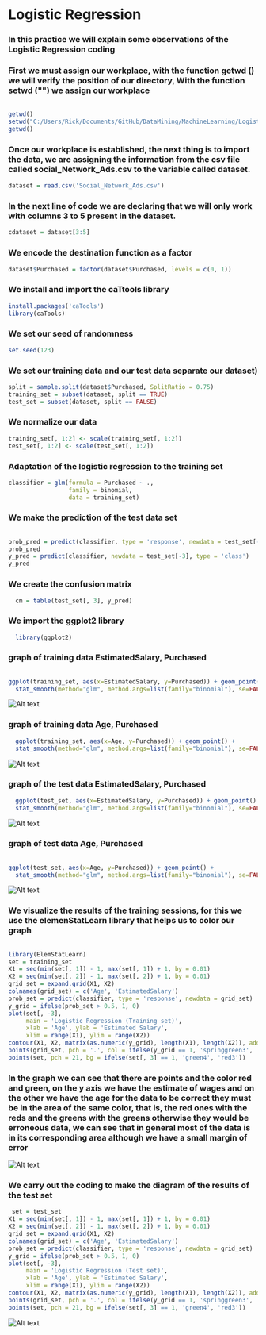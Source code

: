 # Logistic Regression

### In this practice we will explain some observations of the Logistic Regression coding

### First we must assign our workplace, with the function getwd () we will verify the position of our directory, With the function setwd ("") we assign our workplace
```r 
 
getwd()
setwd("C:/Users/Rick/Documents/GitHub/DataMining/MachineLearning/LogisticRegression")
getwd()

```


### Once our workplace is established, the next thing is to import the data, we are assigning the information from the csv file called social_Network_Ads.csv to the variable called dataset.
```r
dataset = read.csv('Social_Network_Ads.csv')
```


### In the next line of code we are declaring that we will only work with columns 3 to 5 present in the dataset.
```r
cdataset = dataset[3:5]
```

###  We encode the destination function as a factor
```r
dataset$Purchased = factor(dataset$Purchased, levels = c(0, 1))
```

### We install and import the caTtools library
```r
install.packages('caTools')
library(caTools)
```
### We set our seed of randomness

```r
set.seed(123)
```

### We set our training data and our test data separate our dataset)
```r
split = sample.split(dataset$Purchased, SplitRatio = 0.75)
training_set = subset(dataset, split == TRUE)
test_set = subset(dataset, split == FALSE)
```

### We normalize our data

```r
training_set[, 1:2] <- scale(training_set[, 1:2])
test_set[, 1:2] <- scale(test_set[, 1:2])
```

### Adaptation of the logistic regression to the training set
```r
classifier = glm(formula = Purchased ~ .,
                 family = binomial,
                 data = training_set)
```

### We make the prediction of the test data set
```r
 
prob_pred = predict(classifier, type = 'response', newdata = test_set[-3])
prob_pred
y_pred = predict(classifier, newdata = test_set[-3], type = 'class')
y_pred


```



### We create the confusion matrix
```r
  cm = table(test_set[, 3], y_pred)

```

### We import the ggplot2 library
```r
  library(ggplot2)

```
### graph of training data EstimatedSalary, Purchased
```r
   
ggplot(training_set, aes(x=EstimatedSalary, y=Purchased)) + geom_point() + 
  stat_smooth(method="glm", method.args=list(family="binomial"), se=FALSE)


```
![Alt text](https://github.com/juanito96az/Equipo_Azul_Mineria-de-Datos/blob/evidence/Unidad%203/LogisticRegression/LogisticRegresion1.png)

### graph of training data Age, Purchased
```r
  ggplot(training_set, aes(x=Age, y=Purchased)) + geom_point() + 
  stat_smooth(method="glm", method.args=list(family="binomial"), se=FALSE)

```
![Alt text](https://github.com/juanito96az/Equipo_Azul_Mineria-de-Datos/blob/evidence/Unidad%203/LogisticRegression/LogisticRegression2.png)

### graph of the test data EstimatedSalary, Purchased
```r
  ggplot(test_set, aes(x=EstimatedSalary, y=Purchased)) + geom_point() + 
  stat_smooth(method="glm", method.args=list(family="binomial"), se=FALSE)

```
![Alt text](https://github.com/juanito96az/Equipo_Azul_Mineria-de-Datos/blob/evidence/Unidad%203/LogisticRegression/LogisticRegression3.png)

### graph of test data Age, Purchased
```r
   
ggplot(test_set, aes(x=Age, y=Purchased)) + geom_point() + 
  stat_smooth(method="glm", method.args=list(family="binomial"), se=FALSE)


```
![Alt text](https://github.com/juanito96az/Equipo_Azul_Mineria-de-Datos/blob/evidence/Unidad%203/LogisticRegression/LogisticRegression%204.png)



### We visualize the results of the training sessions, for this we use the elemenStatLearn library that helps us to color our graph
```r
 
library(ElemStatLearn)
set = training_set
X1 = seq(min(set[, 1]) - 1, max(set[, 1]) + 1, by = 0.01)
X2 = seq(min(set[, 2]) - 1, max(set[, 2]) + 1, by = 0.01)
grid_set = expand.grid(X1, X2)
colnames(grid_set) = c('Age', 'EstimatedSalary')
prob_set = predict(classifier, type = 'response', newdata = grid_set)
y_grid = ifelse(prob_set > 0.5, 1, 0)
plot(set[, -3],
     main = 'Logistic Regression (Training set)',
     xlab = 'Age', ylab = 'Estimated Salary',
     xlim = range(X1), ylim = range(X2))
contour(X1, X2, matrix(as.numeric(y_grid), length(X1), length(X2)), add = TRUE)
points(grid_set, pch = '.', col = ifelse(y_grid == 1, 'springgreen3', 'tomato'))
points(set, pch = 21, bg = ifelse(set[, 3] == 1, 'green4', 'red3'))


```

### In the graph we can see that there are points and the color red and green, on the y axis we have the estimate of wages and on the other we have the age for the data to be correct they must be in the area of ​​the same color, that is, the red ones with the reds and the greens with the greens otherwise they would be erroneous data, we can see that in general most of the data is in its corresponding area although we have a small margin of error

![Alt text](https://github.com/juanito96az/Equipo_Azul_Mineria-de-Datos/blob/evidence/Unidad%203/LogisticRegression/LogisticRegression5.png)


### We carry out the coding to make the diagram of the results of the test set
```r
 set = test_set
X1 = seq(min(set[, 1]) - 1, max(set[, 1]) + 1, by = 0.01)
X2 = seq(min(set[, 2]) - 1, max(set[, 2]) + 1, by = 0.01)
grid_set = expand.grid(X1, X2)
colnames(grid_set) = c('Age', 'EstimatedSalary')
prob_set = predict(classifier, type = 'response', newdata = grid_set)
y_grid = ifelse(prob_set > 0.5, 1, 0)
plot(set[, -3],
     main = 'Logistic Regression (Test set)',
     xlab = 'Age', ylab = 'Estimated Salary',
     xlim = range(X1), ylim = range(X2))
contour(X1, X2, matrix(as.numeric(y_grid), length(X1), length(X2)), add = TRUE)
points(grid_set, pch = '.', col = ifelse(y_grid == 1, 'springgreen3', 'tomato'))
points(set, pch = 21, bg = ifelse(set[, 3] == 1, 'green4', 'red3'))

```


![Alt text](https://github.com/juanito96az/Equipo_Azul_Mineria-de-Datos/blob/evidence/Unidad%203/LogisticRegression/LogisticRegression6.png)


